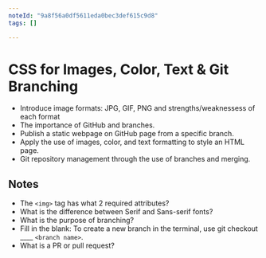 ```yaml
---
noteId: "9a8f56a0df5611eda0bec3def615c9d8"
tags: []

---
```


# CSS for Images, Color, Text & Git Branching

- Introduce image formats: JPG, GIF, PNG and strengths/weaknessess of each format
- The importance of GitHub and branches.
- Publish a static webpage on GitHub page from a specific branch.
- Apply the use of images, color, and text formatting to style an HTML page.
- Git repository management through the use of branches and merging.

## Notes

- The `<img>` tag has what 2 required attributes?
- What is the difference between Serif and Sans-serif fonts?
- What is the purpose of branching?
- Fill in the blank: To create a new branch in the terminal, use git checkout ____ `<branch name>`.
- What is a PR or pull request?
